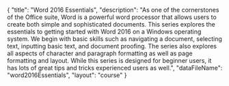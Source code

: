 {
	"title": "Word 2016 Essentials",
	"description": "As one of the cornerstones of the Office suite, Word is a powerful word processor that allows users to create both simple and sophisticated documents. This series explores the essentials to getting started with Word 2016 on a Windows operating system.  We begin with basic skills such as navigating a document, selecting text, inputting basic text, and document proofing.  The series also explores all aspects of character and paragraph formatting as well as page formatting and layout.  While this series is designed for beginner users, it has lots of great tips and tricks experienced users as well.",
	"dataFileName": "word2016Essentials",
	"layout": "course"
}